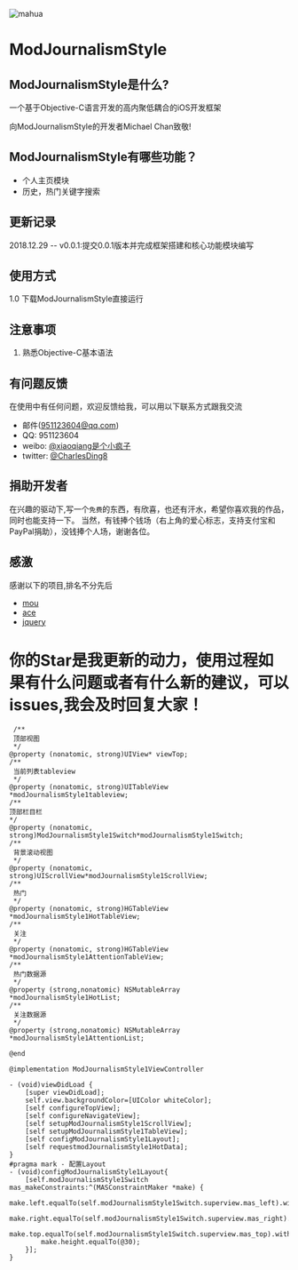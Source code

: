![mahua](http://upload-images.jianshu.io/upload_images/259-0ad0d0bfc1c608b6.jpg?imageMogr2/auto-orient/strip%7CimageView2/2/w/1240)

# ModJournalismStyle

## ModJournalismStyle是什么?
一个基于Objective-C语言开发的高内聚低耦合的iOS开发框架

向ModJournalismStyle的开发者Michael Chan致敬!

## ModJournalismStyle有哪些功能？

* 个人主页模块
* 历史，热门关键字搜索

## 更新记录
2018.12.29 -- v0.0.1:提交0.0.1版本并完成框架搭建和核心功能模块编写

## 使用方式
1.0 下载ModJournalismStyle直接运行

## 注意事项
1. 熟悉Objective-C基本语法

## 有问题反馈
在使用中有任何问题，欢迎反馈给我，可以用以下联系方式跟我交流
* 邮件(951123604@qq.com)
* QQ: 951123604
* weibo: [@xiaoqiang是个小疯子](https://weibo.com/p/1005055732746027/home?from=page_100505&mod=TAB#place)
* twitter: [@CharlesDing8](https://twitter.com/CharlesDing8)

## 捐助开发者
在兴趣的驱动下,写一个`免费`的东西，有欣喜，也还有汗水，希望你喜欢我的作品，同时也能支持一下。
当然，有钱捧个钱场（右上角的爱心标志，支持支付宝和PayPal捐助），没钱捧个人场，谢谢各位。

## 感激
感谢以下的项目,排名不分先后

* [mou](http://mouapp.com/) 
* [ace](http://ace.ajax.org/)
* [jquery](http://jquery.com)

# 你的Star是我更新的动力，使用过程如果有什么问题或者有什么新的建议，可以issues,我会及时回复大家！

``` objc
 /**
 顶部视图
 */
@property (nonatomic, strong)UIView* viewTop;
/**
 当前列表tableview
 */
@property (nonatomic, strong)UITableView *modJournalismStyle1tableview;
/**
顶部栏目栏
*/
@property (nonatomic, strong)ModJournalismStyle1Switch*modJournalismStyle1Switch;
/**
 背景滚动视图
 */
@property (nonatomic, strong)UIScrollView*modJournalismStyle1ScrollView;
/**
 热门
 */
@property (nonatomic, strong)HGTableView *modJournalismStyle1HotTableView;
/**
 关注
 */
@property (nonatomic, strong)HGTableView *modJournalismStyle1AttentionTableView;
/**
 热门数据源
 */
@property (strong,nonatomic) NSMutableArray  *modJournalismStyle1HotList;
/**
 关注数据源
 */
@property (strong,nonatomic) NSMutableArray  *modJournalismStyle1AttentionList;

@end

@implementation ModJournalismStyle1ViewController

- (void)viewDidLoad {
    [super viewDidLoad];
    self.view.backgroundColor=[UIColor whiteColor];
    [self configureTopView];
    [self configureNavigateView];
    [self setupModJournalismStyle1ScrollView];
    [self setupModJournalismStyle1TableView];
    [self configModJournalismStyle1Layout];
    [self requestmodJournalismStyle1HotData];
}
#pragma mark - 配置Layout
- (void)configModJournalismStyle1Layout{
    [self.modJournalismStyle1Switch mas_makeConstraints:^(MASConstraintMaker *make) {
        make.left.equalTo(self.modJournalismStyle1Switch.superview.mas_left).with.offset(124);
        make.right.equalTo(self.modJournalismStyle1Switch.superview.mas_right).with.offset(-123);
        make.top.equalTo(self.modJournalismStyle1Switch.superview.mas_top).with.offset(25);
        make.height.equalTo(@30);
    }];
}
    
```


